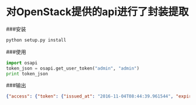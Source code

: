 # 对OpenStack提供的api进行了封装提取

###安装

```bash
python setup.py install
```

###使用
```python
import osapi
token_json = osapi.get_user_token("admin", "admin")
print token_json
```

###输出
```json
{"access": {"token": {"issued_at": "2016-11-04T08:44:39.961544", "expires": "2016-11-04T09:44:39Z", "id": "aa47ab55ff0f4492a1f38abb0a98c3a0", "audit_ids": ["bj_gTCq-RBOz3icCMQFhWw"]}, "serviceCatalog": [], "user": {"username": "user01", "roles_links": [], "id": "b3316fd36b58436aa035bf3844deb768", "roles": [], "name": "user01"}, "metadata": {"is_admin": 0, "roles": []}}}

```